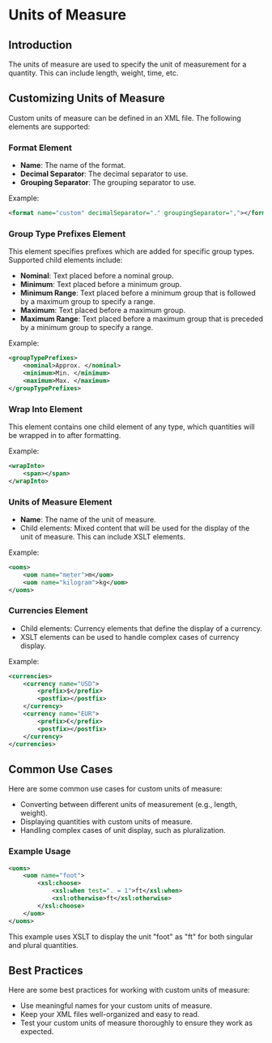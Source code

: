 # Units of Measure
## Introduction
The units of measure are used to specify the unit of measurement for a quantity. This can include length, weight, time, etc.

## Customizing Units of Measure
Custom units of measure can be defined in an XML file. The following elements are supported:

### Format Element
*   **Name**: The name of the format.
*   **Decimal Separator**: The decimal separator to use.
*   **Grouping Separator**: The grouping separator to use.

Example:
```xml
<format name="custom" decimalSeparator="." groupingSeparator=","></format>
```

### Group Type Prefixes Element
This element specifies prefixes which are added for specific group types. Supported child elements include:

*   **Nominal**: Text placed before a nominal group.
*   **Minimum**: Text placed before a minimum group.
*   **Minimum Range**: Text placed before a minimum group that is followed by a maximum group to specify a range.
*   **Maximum**: Text placed before a maximum group.
*   **Maximum Range**: Text placed before a maximum group that is preceded by a minimum group to specify a range.

Example:
```xml
<groupTypePrefixes>
    <nominal>Approx. </nominal>
    <minimum>Min. </minimum>
    <maximum>Max. </maximum>
</groupTypePrefixes>
```

### Wrap Into Element
This element contains one child element of any type, which quantities will be wrapped in to after formatting.

Example:
```xml
<wrapInto>
    <span></span>
</wrapInto>
```

### Units of Measure Element
*   **Name**: The name of the unit of measure.
*   Child elements: Mixed content that will be used for the display of the unit of measure. This can include XSLT elements.

Example:
```xml
<uoms>
    <uom name="meter">m</uom>
    <uom name="kilogram">kg</uom>
</uoms>
```

### Currencies Element
*   Child elements: Currency elements that define the display of a currency.
*   XSLT elements can be used to handle complex cases of currency display.

Example:
```xml
<currencies>
    <currency name="USD">
        <prefix>$</prefix>
        <postfix></postfix>
    </currency>
    <currency name="EUR">
        <prefix>€</prefix>
        <postfix></postfix>
    </currency>
</currencies>
```

## Common Use Cases
Here are some common use cases for custom units of measure:

*   Converting between different units of measurement (e.g., length, weight).
*   Displaying quantities with custom units of measure.
*   Handling complex cases of unit display, such as pluralization.

### Example Usage

```xml
<uoms>
    <uom name="foot">
        <xsl:choose>
            <xsl:when test=". = 1">ft</xsl:when>
            <xsl:otherwise>ft</xsl:otherwise>
        </xsl:choose>
    </uom>
</uoms>
```

This example uses XSLT to display the unit "foot" as "ft" for both singular and plural quantities.

## Best Practices
Here are some best practices for working with custom units of measure:

*   Use meaningful names for your custom units of measure.
*   Keep your XML files well-organized and easy to read.
*   Test your custom units of measure thoroughly to ensure they work as expected.